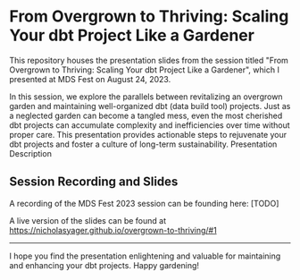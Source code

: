 # From Overgrown to Thriving: Scaling Your dbt Project Like a Gardener

This repository houses the presentation slides from the session titled "From Overgrown to Thriving: Scaling Your dbt Project Like a Gardener", which I presented at MDS Fest on August 24, 2023.

In this session, we explore the parallels between revitalizing an overgrown garden and maintaining well-organized dbt (data build tool) projects. Just as a neglected garden can become a tangled mess, even the most cherished dbt projects can accumulate complexity and inefficiencies over time without proper care. This presentation provides actionable steps to rejuvenate your dbt projects and foster a culture of long-term sustainability.
Presentation Description

## Session Recording and Slides

A recording of the MDS Fest 2023 session can be founding here: [TODO]

A live version of the slides can be found at https://nicholasyager.github.io/overgrown-to-thriving/#1

---

I hope you find the presentation enlightening and valuable for maintaining and enhancing your dbt projects. Happy gardening!
